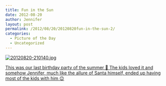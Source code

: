 ```yaml
---
title: Fun in the Sun
date: 2012-08-20
author: Jennifer
layout: post
permalink: /2012/08/20/20120820fun-in-the-sun-2/
categories:
  - Picture of the Day
  - Uncategorized
---
```

[<img alt="20120820-210140.jpg" class="alignnone size-full" src="http://static.squarespace.com/static/50db6bb3e4b015296cd43789/50dfa5b1e4b0dc6320e0b5ea/50dfa5b4e4b0dc6320e0b93f/1345496499000/?format=original" />](http://www.flickr.com/photos/jenniferandJennifers_photos/sets/72157631201634882/)

[This was our last birthday party of the summer 🙂 The kids loved it and somehow Jennifer, much like the allure of Santa himself, ended up having most of the kids with him 😉](http://www.flickr.com/photos/jenniferandJennifers_photos/sets/72157631201634882/)
